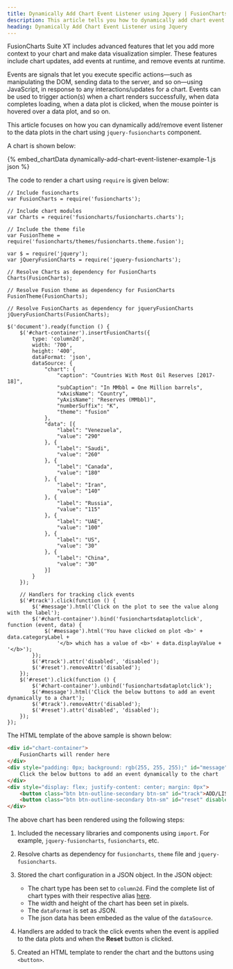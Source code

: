 ```yaml
---
title: Dynamically Add Chart Event Listener using Jquery | FusionCharts
description: This article tells you how to dynamically add chart event listener to your chart using jquery.
heading: Dynamically Add Chart Event Listener using Jquery
---
```


FusionCharts Suite XT includes advanced features that let you add more context to your chart and make data visualization simpler. These features include chart updates, add events at runtime, and remove events at runtime.

Events are signals that let you execute specific actions—such as manipulating the DOM, sending data to the server, and so on—using JavaScript, in response to any interactions/updates for a chart. Events can be used to trigger action(s) when a chart renders successfully, when data completes loading, when a data plot is clicked, when the mouse pointer is hovered over a data plot, and so on.

This article focuses on how you can dynamically add/remove event listener to the data plots in the chart using `jquery-fusioncharts` component.

A chart is shown below:

{% embed_chartData dynamically-add-chart-event-listener-example-1.js json %}

The code to render a chart using `require` is given below:

```
// Include fusioncharts
var FusionCharts = require('fusioncharts');

// Include chart modules
var Charts = require('fusioncharts/fusioncharts.charts');

// Include the theme file
var FusionTheme = require('fusioncharts/themes/fusioncharts.theme.fusion');

var $ = require('jquery');
var jQueryFusionCharts = require('jquery-fusioncharts');

// Resolve Charts as dependency for FusionCharts
Charts(FusionCharts); 

// Resolve Fusion theme as dependency for FusionCharts
FusionTheme(FusionCharts); 

// Resolve FusionCharts as dependency for jqueryFusionCharts
jQueryFusionCharts(FusionCharts); 

$('document').ready(function () {
    $('#chart-container').insertFusionCharts({
        type: 'column2d',
        width: '700',
        height: '400',
        dataFormat: 'json',
        dataSource: {
            "chart": {
                "caption": "Countries With Most Oil Reserves [2017-18]",
                "subCaption": "In MMbbl = One Million barrels",
                "xAxisName": "Country",
                "yAxisName": "Reserves (MMbbl)",
                "numberSuffix": "K",
                "theme": "fusion"
            },
            "data": [{
                "label": "Venezuela",
                "value": "290"
            }, {
                "label": "Saudi",
                "value": "260"
            }, {
                "label": "Canada",
                "value": "180"
            }, {
                "label": "Iran",
                "value": "140"
            }, {
                "label": "Russia",
                "value": "115"
            }, {
                "label": "UAE",
                "value": "100"
            }, {
                "label": "US",
                "value": "30"
            }, {
                "label": "China",
                "value": "30"
            }]
        }
    });

    // Handlers for tracking click events
    $('#track').click(function () {
        $('#message').html('Click on the plot to see the value along with the label');
        $('#chart-container').bind('fusionchartsdataplotclick', function (event, data) {
            $('#message').html('You have clicked on plot <b>' + data.categoryLabel +
                '</b> which has a value of <b>' + data.displayValue + '</b>');
        });
        $('#track').attr('disabled', 'disabled');
        $('#reset').removeAttr('disabled');
    });
    $('#reset').click(function () {
        $('#chart-container').unbind('fusionchartsdataplotclick');
        $('#message').html('Click the below buttons to add an event dynamically to a chart');
        $('#track').removeAttr('disabled');
        $('#reset').attr('disabled', 'disabled');
    });
});
```

The HTML template of the above sample is shown below:

```HTML
<div id="chart-container">
    FusionCharts will render here
</div>
<div style="padding: 0px; background: rgb(255, 255, 255);" id="message">
	Click the below buttons to add an event dynamically to the chart
</div>
<div style="display: flex; justify-content: center; margin: 0px">
    <button class="btn btn-outline-secondary btn-sm" id="track">ADD/LISTEN TO DATAPLOTCLICK EVENT</button>
    <button class="btn btn-outline-secondary btn-sm" id="reset" disabled="true">REMOVE DATAPLOTCLICK EVENT</button>
</div>
```

The above chart has been rendered using the following steps:

1. Included the necessary libraries and components using `import`. For example, `jquery-fusioncharts`, `fusioncharts`, etc.

2. Resolve charts as dependency for `fusioncharts`, `theme` file and `jquery-fusioncharts`. 

3. Stored the chart configuration in a JSON object. In the JSON object:
    * The chart type has been set to `column2d`. Find the complete list of chart types with their respective alias [here](https://www.fusioncharts.com/dev/chart-guide/list-of-charts).
    * The width and height of the chart has been set in pixels. 
    * The `dataFormat` is set as JSON.
    * The json data has been embeded as the value of the `dataSource`.

4. Handlers are added to track the click events when the event is applied to the data plots and when the **Reset** button is clicked.

5. Created an HTML template to render the chart and the buttons using `<button>`.